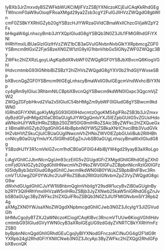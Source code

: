 IyBXb3JrZmxvdyBSZWFkbWUKCiMjIFVzZSBjYXNlczoKCjEuICAqKkRhdGEg
TWlncmF0aW9uOioqIFRoaXMgd29ya2Zsb3cgY2FuIGJlIHVzZWQgdG8gbWln
cmF0ZSBkYXRhIGZyb20gYSBzcHJlYWRzaGVldCBmaWxlIChzcGVjaWZpY2Fs
bHkgaW4gLnhscyBmb3JtYXQpIGludG8gYSBQb3N0Z3JlU1FMIGRhdGFiYXNl
IHRhYmxlLiBUaGlzIGlzIHVzZWZ1bCB3aGVuIGNvbnNvbGlkYXRpbmcgZGF0
YSBmcm9tIGxlZ2FjeSBzeXN0ZW1zIG9yIG1hbnVhbGx5IGNyZWF0ZWQgc3By
ZWFkc2hlZXRzLgoyLiAgKipBdXRvbWF0ZWQgRGF0YSBJbXBvcnQ6KiogVGhl
IHdvcmtmbG93IGNhbiBiZSBzY2hlZHVsZWQgdG8gYXV0b21hdGljYWxseSBp
bXBvcnQgZGF0YSBmcm9tIGEgLnhscyBmaWxlIG9uIGEgcmVndWxhciBiYXNp
cy4gRm9yIGluc3RhbmNlLCBpbXBvcnQgYSBwcm9kdWN0IGxpc3QgcmVjZWl2
ZWQgZGFpbHkvd2Vla2x5IGluIC54bHMgZm9ybWF0IGludG8gYSBwcm9kdWN0
IGRhdGFiYXNlLgoKIyMgSG93IGl0IHdvcmtzOgoKMS4gIFRoZSB3b3JrZmxv
dyBzdGFydHMgd2l0aCB0aGUgIlJlYWQgQmluYXJ5IEZpbGUiIG5vZGUsIHdo
aWNoIHJlYWRzIHRoZSBjb250ZW50IG9mIHRoZSAic3ByZWFkc2hlZXQueGxz
IiBmaWxlIGZyb20gdGhlIG44biBpbnN0YW5jZSBkaXNrIChvciBtb3VudGVk
IHZvbHVtZSkuCjIuICBUaGUgIlNwcmVhZHNoZWV0IEZpbGUxIiBub2RlIHBh
cnNlcyB0aGUgYmluYXJ5IGRhdGEgZnJvbSB0aGUgLnhscyBmaWxlIGludG8g
YSBzdHJ1Y3R1cmVkIGZvcm1hdCB0aGF0IG44biBjYW4gd29yayB3aXRoLgoz
LiAgVGhlICJJbnNlcnQgUm93czEiIG5vZGUgdGFrZXMgdGhlIGRhdGEgZXh0
cmFjdGVkIGZyb20gdGhlIHNwcmVhZHNoZWV0IGFuZCBpbnNlcnRzIGl0IGFz
IG5ldyByb3dzIGludG8gdGhlICJwcm9kdWN0IiB0YWJsZSBpbiBhIFBvc3Rn
cmVTUUwgZGF0YWJhc2UuIFRoZSBub2RlIGlzIGNvbmZpZ3VyZWQgdG8gcG9w
dWxhdGUgdGhlICJuYW1lIiBhbmQgImVhbiIgY29sdW1ucyBvZiB0aGUgInBy
b2R1Y3QiIHRhYmxlIHVzaW5nIHRoZSBjb3JyZXNwb25kaW5nIGRhdGEgZnJv
bSB0aGUgc3ByZWFkc2hlZXQuIFRoZSBQb3N0Z3JlU1FMIGNvbm5lY3Rpb24g
aXMgZXN0YWJsaXNoZWQgdXNpbmcgdGhlICJwb3N0Z3JlcyIgY3JlZGVudGlh
bHMuCgojIyBTZXJ2aWNlczoKCiogICAqKlBvc3RncmVTUUw6KiogVGhlIHdv
cmtmbG93IGludGVyYWN0cyB3aXRoIGEgUG9zdGdyZVNRTCBkYXRhYmFzZSB0
byBpbnNlcnQgdGhlIGRhdGEuCgojIyBIYXNodGFnczoKCiNuOG4gI2F1dG9t
YXRpb24gI2RhdGFiYXNlICNwb3N0Z3JlcyAjc3ByZWFkc2hlZXQgI2RhdGFp
bXBvcnQK
